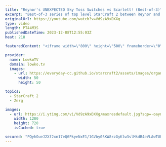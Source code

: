 ```yaml
---
title: "Reynor's UNEXPECTED Sky Toss Switches vs Scarlett! (Best-of-3)"
excerpt: "Best-of-3 series of top level StarCraft 2 between Reynor and Scarlett. In this series Reynor decides to play Protoss, rather than make this a Zerg versus Zerg.  Reynor's Protoss vs Serral: https://youtu.be/Ayg4tUhwMjM Support my work: https://patreon.com/lowkotv  Lowko merch: https://lowko.shop Tech"
originalUrl: https://youtube.com/watch?v=Vd9zA9xDXXg
type: video
length: PT44M3S
publishedDateTime: 2023-12-08T12:55:03Z
heat: 218

featuredContent: "<iframe width=\"800\" height=\"500\" frameborder=\"0\" src=\"https://www.youtube.com/embed/Vd9zA9xDXXg\" allow=\"accelerometer; autoplay; encrypted-media; gyroscope; picture-in-picture\" allowfullscreen></iframe>"

provider:
  name: LowkoTV
  domain: lowko.tv
  images:
    - url: https://everyday-cc.github.io/starcraft2/assets/images/organizations/lowko.tv-50x50.jpg
      width: 50
      height: 50

topics:
  - StarCraft 2
  - Zerg

images:
  - url: https://i.ytimg.com/vi/Vd9zA9xDXXg/maxresdefault.jpg?sqp=-oaymwEmCIAKENAF8quKqQMa8AEB-AH-CYAC0AWKAgwIABABGEMgZShjMA8=&rs=AOn4CLARVAoJy5T8qvTt9OByt3TwgJmItw
    width: 1280
    height: 720
    isCached: true

secured: "PQyhOueJ2Xf2xn17eQ6PkyeNxE1/1GVby0SKW8rzGyKlw3slMkdB4eVLAwTUF84/C6654zRkpJSZK3poixcwF6FdRj+J+5oLXZSfl+zcGy88C6cAxpTBPQzOcu+K26y9gtCg3MnxCJqAfRF2cKNZtusBQWg+5fGsaaEBCczcOMw9h0phoEfjNGOwCNxLM1wc08fLglFwlYHW6maIexNdFbwuB0NegnCGkfTf7ZtVOBUoHxCrB/p8EYFKy6W2Yz4/EM4SxOlbOOs11VKzrK5tsJKmMJThIt93BLGDT4pWaehRWegBmu63yAuCGovVnEqw5h9Xg/lYlcgPCgI8TXrl/oWhbL/ssYQJZdL6KGtjK5+cYG4RI0BhtrJHbbRtBfdurW31VkgHVmCmSIdIHtrBIXdbK+/ZAJpF7OwwmTA2cG8=;lWRtE2yni3Y8502YrLTddw=="
---
```


